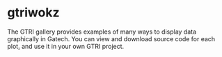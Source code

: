 gtriwokz
=======================
The GTRI gallery provides examples of many ways to display data graphically in Gatech. You can view and download source code for each plot[.](#ErFETjLyp4eCovGTaZ) and use it in your own GTRI project.
